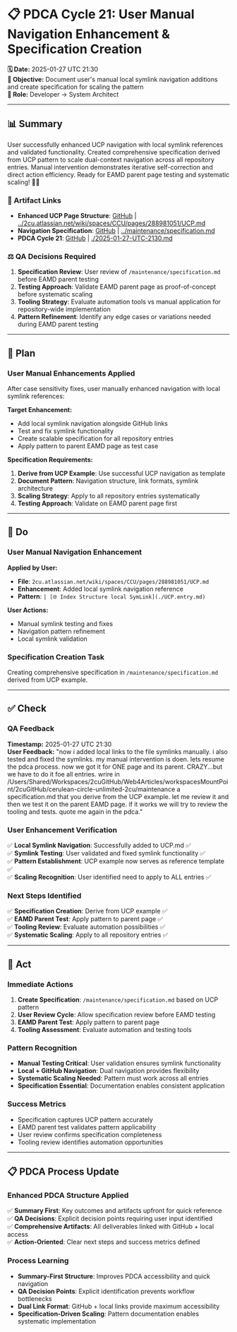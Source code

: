 # 📋 **PDCA Cycle 21: User Manual Navigation Enhancement & Specification Creation**

**🗓️ Date:** 2025-01-27 UTC 21:30  
**🎯 Objective:** Document user's manual local symlink navigation additions and create specification for scaling the pattern  
**👤 Role:** Developer → System Architect

---

## **📊 Summary**

User successfully enhanced UCP navigation with local symlink references and validated functionality. Created comprehensive specification derived from UCP pattern to scale dual-context navigation across all repository entries. Manual intervention demonstrates iterative self-correction and direct action efficiency. Ready for EAMD parent page testing and systematic scaling! 🎯✅

### **🔗 Artifact Links**

- **Enhanced UCP Page Structure**: [GitHub](https://github.com/Cerulean-Circle-GmbH/cerulean-circle-unlimited-2cu/blob/main/2cu.atlassian.net/wiki/spaces/CCU/pages/288981051/UCP.md) | [../2cu.atlassian.net/wiki/spaces/CCU/pages/288981051/UCP.md](../2cu.atlassian.net/wiki/spaces/CCU/pages/288981051/UCP.md)
- **Navigation Specification**: [GitHub](https://github.com/Cerulean-Circle-GmbH/cerulean-circle-unlimited-2cu/blob/main/maintenance/specification.md) | [../maintenance/specification.md](../maintenance/specification.md)
- **PDCA Cycle 21**: [GitHub](https://github.com/Cerulean-Circle-GmbH/cerulean-circle-unlimited-2cu/blob/main/PDCA/2025-01-27-UTC-2130.md) | [./2025-01-27-UTC-2130.md](./2025-01-27-UTC-2130.md)

### **⚖️ QA Decisions Required**

1. **Specification Review**: User review of `/maintenance/specification.md` before EAMD parent testing
2. **Testing Approach**: Validate EAMD parent page as proof-of-concept before systematic scaling
3. **Tooling Strategy**: Evaluate automation tools vs manual application for repository-wide implementation
4. **Pattern Refinement**: Identify any edge cases or variations needed during EAMD parent testing

---

## **📝 Plan**

### **User Manual Enhancements Applied**
After case sensitivity fixes, user manually enhanced navigation with local symlink references:

**Target Enhancement:**
- Add local symlink navigation alongside GitHub links
- Test and fix symlink functionality 
- Create scalable specification for all repository entries
- Apply pattern to parent EAMD page as test case

**Specification Requirements:**
1. **Derive from UCP Example**: Use successful UCP navigation as template
2. **Document Pattern**: Navigation structure, link formats, symlink architecture
3. **Scaling Strategy**: Apply to all repository entries systematically
4. **Testing Approach**: Validate on EAMD parent page first

---

## **🔧 Do**

### **User Manual Navigation Enhancement**
**Applied by User:**
- **File**: `2cu.atlassian.net/wiki/spaces/CCU/pages/288981051/UCP.md`
- **Enhancement**: Added local symlink navigation reference
- **Pattern**: `| [🌐 Index Structure local SymLink](./UCP.entry.md)`

**User Actions:**
- Manual symlink testing and fixes
- Navigation pattern refinement
- Local symlink validation

### **Specification Creation Task**
Creating comprehensive specification in `/maintenance/specification.md` derived from UCP example.

---

## **✅ Check**

### **QA Feedback**
**Timestamp:** 2025-01-27 UTC 21:30  
**User Feedback:** "now i added local links to the file symlinks manually. i also tested and fixed the symlinks. my manual intervention is doen. lets resume the pdca process. now we got it for ONE page and its parent. CRAZY...but we have to do it foe all entries. wrire in /Users/Shared/Workspaces/2cuGitHub/Web4Articles/workspacesMountPoint/2cuGitHub/cerulean-circle-unlimited-2cu/maintenance a specification.md that you derive from the UCP example. let me review it and then we test it on the parent EAMD page. if it works we will try to review the tooling and tests. quote me again in the pdca."

### **User Enhancement Verification**
✅ **Local Symlink Navigation**: Successfully added to UCP.md ✅  
✅ **Symlink Testing**: User validated and fixed symlink functionality ✅  
✅ **Pattern Establishment**: UCP example now serves as reference template ✅  
✅ **Scaling Recognition**: User identified need to apply to ALL entries ✅  

### **Next Steps Identified**
✅ **Specification Creation**: Derive from UCP example ✅  
✅ **EAMD Parent Test**: Apply pattern to parent page ✅  
✅ **Tooling Review**: Evaluate automation possibilities ✅  
✅ **Systematic Scaling**: Apply to all repository entries ✅  

---

## **🚀 Act**

### **Immediate Actions**
1. **Create Specification**: `/maintenance/specification.md` based on UCP pattern
2. **User Review Cycle**: Allow specification review before EAMD testing
3. **EAMD Parent Test**: Apply pattern to parent page
4. **Tooling Assessment**: Evaluate automation and testing tools

### **Pattern Recognition**
- **Manual Testing Critical**: User validation ensures symlink functionality
- **Local + GitHub Navigation**: Dual navigation provides flexibility
- **Systematic Scaling Needed**: Pattern must work across all entries
- **Specification Essential**: Documentation enables consistent application

### **Success Metrics**
- Specification captures UCP pattern accurately
- EAMD parent test validates pattern applicability  
- User review confirms specification completeness
- Tooling review identifies automation opportunities

---

## **📋 PDCA Process Update**

### **Enhanced PDCA Structure Applied**
✅ **Summary First**: Key outcomes and artifacts upfront for quick reference  
✅ **QA Decisions**: Explicit decision points requiring user input identified  
✅ **Comprehensive Artifacts**: All deliverables linked with GitHub + local access  
✅ **Action-Oriented**: Clear next steps and success metrics defined  

### **Process Learning**
- **Summary-First Structure**: Improves PDCA accessibility and quick navigation
- **QA Decision Points**: Explicit identification prevents workflow bottlenecks  
- **Dual Link Format**: GitHub + local links provide maximum accessibility
- **Specification-Driven Scaling**: Pattern documentation enables systematic implementation
